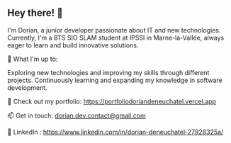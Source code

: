 ## Hey there! 👋
I'm Dorian, a junior developer passionate about IT and new technologies.
Currently, I'm a BTS SIO SLAM student at IPSSI in Marne-la-Vallée, always eager to learn and build innovative solutions.

🚀 What I'm up to:

Exploring new technologies and improving my skills through different projects.
Continuously learning and expanding my knowledge in software development.

🔗 Check out my portfolio: https://portfoliodoriandeneuchatel.vercel.app

📫 Get in touch: dorian.dev.contact@gmail.com

🙋 LinkedIn : https://www.linkedin.com/in/dorian-deneuchatel-27928325a/
